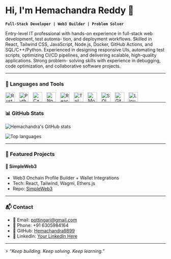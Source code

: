 # Hi, I'm Hemachandra Reddy 👋

**`Full-Stack Developer | Web3 Builder | Problem Solver`**

Entry-level IT professional with hands-on experience in full-stack web development, test automa-
tion, and deployment workflows. Skilled in React, Tailwind CSS, JavaScript, Node.js, Docker,
GitHub Actions, and SQL/C++/Python. Experienced in designing responsive UIs, automating test
scripts, optimizing CI/CD pipelines, and delivering scalable, high-quality applications. Strong problem-
solving skills with experience in debugging, code optimization, and collaborative software projects.

---

### 🧰 Languages and Tools

<img align="left" alt="Rust" width="30px" style="padding-right:10px;" src="https://cdn.jsdelivr.net/gh/devicons/devicon/icons/rust/rust-plain.svg"/>
<img align="left" alt="Python" width="30px" style="padding-right:10px;" src="https://cdn.jsdelivr.net/gh/devicons/devicon/icons/python/python-original.svg"/>
<img align="left" alt="C++" width="30px" style="padding-right:10px;" src="https://cdn.jsdelivr.net/gh/devicons/devicon/icons/cplusplus/cplusplus-line.svg"/>
<img align="left" alt="NodeJS" width="30px" style="padding-right:10px;" src="https://cdn.jsdelivr.net/gh/devicons/devicon/icons/nodejs/nodejs-original.svg"/>
<img align="left" alt="React" width="30px" style="padding-right:10px;" src="https://cdn.jsdelivr.net/gh/devicons/devicon/icons/react/react-original.svg"/>
<img align="left" alt="TailwindCSS" width="30px" style="padding-right:10px;" src="https://cdn.jsdelivr.net/gh/devicons/devicon/icons/tailwindcss/tailwindcss-plain.svg"/>
<img align="left" alt="MongoDB" width="30px" style="padding-right:10px;" src="https://cdn.jsdelivr.net/gh/devicons/devicon/icons/mongodb/mongodb-original.svg"/>
<img align="left" alt="SQL" width="30px" style="padding-right:10px;" src="https://cdn.jsdelivr.net/gh/devicons/devicon/icons/mysql/mysql-original.svg"/>
<img align="left" alt="GitHub" width="30px" style="padding-right:10px;" src="https://cdn.jsdelivr.net/gh/devicons/devicon/icons/github/github-original.svg"/>
<img align="left" alt="Linux" width="30px" style="padding-right:10px;" src="https://cdn.jsdelivr.net/gh/devicons/devicon/icons/linux/linux-original.svg"/>
<br />

---

### 📊 GitHub Stats

![Hemachandra's GitHub stats](https://github-readme-stats.vercel.app/api?username=Hemachandra9899\&show_icons=true\&theme=radical)

![Top languages](https://github-readme-stats.vercel.app/api/top-langs/?username=Hemachandra9899\&layout=compact\&theme=radical)

---

### 🚀 Featured Projects

#### 🔸 SimpleWeb3

* Web3 Onchain Profile Builder + Wallet Integrations
* Tech: React, Tailwind, Wagmi, Ethers.js
* Repo: [SimpleWeb3](https://github.com/Hemachandra9899/simpleweb3)

---

### 📬 Contact

* 📧 Email: [pottingari@gmail.com](mailto:pottingari@gmail.com)
* 📱 Phone: +91 6305984164
* 🔗 GitHub: [Hemachandra9899](https://github.com/Hemachandra9899)
* 💼 LinkedIn: [Your LinkedIn Here](#)

---
⚡ *“Keep building. Keep solving. Keep learning.”*
